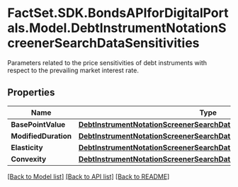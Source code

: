 # FactSet.SDK.BondsAPIforDigitalPortals.Model.DebtInstrumentNotationScreenerSearchDataSensitivities
Parameters related to the price sensitivities of debt instruments with respect to the prevailing market interest rate.

## Properties

Name | Type | Description | Notes
------------ | ------------- | ------------- | -------------
**BasePointValue** | [**DebtInstrumentNotationScreenerSearchDataSensitivitiesBasePointValue**](DebtInstrumentNotationScreenerSearchDataSensitivitiesBasePointValue.md) |  | [optional] 
**ModifiedDuration** | [**DebtInstrumentNotationScreenerSearchDataSensitivitiesModifiedDuration**](DebtInstrumentNotationScreenerSearchDataSensitivitiesModifiedDuration.md) |  | [optional] 
**Elasticity** | [**DebtInstrumentNotationScreenerSearchDataSensitivitiesElasticity**](DebtInstrumentNotationScreenerSearchDataSensitivitiesElasticity.md) |  | [optional] 
**Convexity** | [**DebtInstrumentNotationScreenerSearchDataSensitivitiesConvexity**](DebtInstrumentNotationScreenerSearchDataSensitivitiesConvexity.md) |  | [optional] 

[[Back to Model list]](../README.md#documentation-for-models) [[Back to API list]](../README.md#documentation-for-api-endpoints) [[Back to README]](../README.md)

